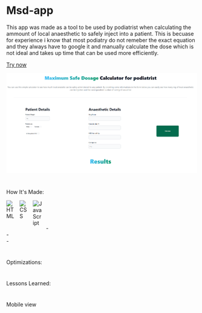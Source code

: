 # Msd-app

This app was made as a tool to be used by podiatrist when calculating the ammount of local anaesthetic to safely inject into a patient. This is becuase for experience i know that most podiatry do not remeber the exact equation and they always have to google it and manually calculate the dose which is not ideal and takes up time that can be used more efficiently.

<a href="https://msd-app.netlify.app/">Try now</a>

<img width="700px" heigth="900" src="https://github.com/maurobusso/msd-app/blob/main/msd%20imgae.png">

#

How It's Made: 

<img align="left" alt="HTML" width="25px" style="padding-right:10px;" src="https://cdn.jsdelivr.net/gh/devicons/devicon/icons/html5/html5-plain-wordmark.svg"/>
<img align="left" alt="CSS" width="25px" style="padding-right:10px;" src="https://cdn.jsdelivr.net/gh/devicons/devicon/icons/tailwindcss/tailwindcss-plain.svg" />
<img align="left" alt="JavaScript" width="25px" style="padding-right:10px;" src="https://cdn.jsdelivr.net/gh/devicons/devicon/icons/javascript/javascript-plain.svg" />
<br>
<br>

</br>-
</br>-
</br>-
          
#

Optimizations: 


#

Lessons Learned: 

#

Mobile view

